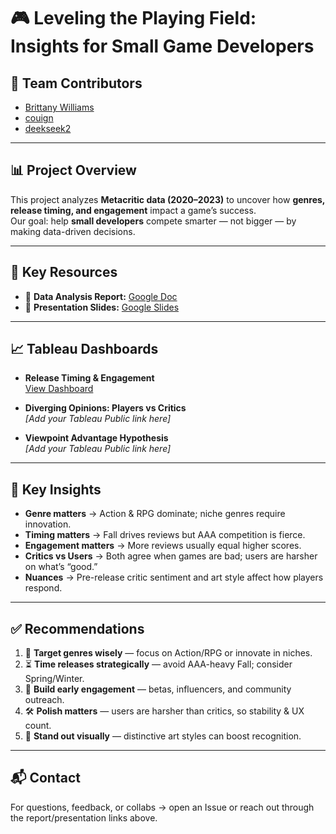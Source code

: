 # 🎮 Leveling the Playing Field: Insights for Small Game Developers  

## 👥 Team Contributors  
- [Brittany Williams](https://github.com/BrittMWills)  
- [couign](https://github.com/couign)  
- [deekseek2](https://github.com/deekseek2)  

---

## 📊 Project Overview  
This project analyzes **Metacritic data (2020–2023)** to uncover how **genres, release timing, and engagement** impact a game’s success.  
Our goal: help **small developers** compete smarter — not bigger — by making data-driven decisions.  

---

## 🔗 Key Resources  

- 📑 **Data Analysis Report:** [Google Doc](https://docs.google.com/document/d/1EA1DI7DB3s7uhRAVsTbfzYydzXapT7kS/edit)  
- 🎤 **Presentation Slides:** [Google Slides](https://docs.google.com/presentation/d/1P2xPf5Op68zOYUIGWB4ZEhh3vk2hvZcT/edit?slide=id.p5#slide=id.p5)  

---

## 📈 Tableau Dashboards  

- **Release Timing & Engagement**  
  [View Dashboard](https://public.tableau.com/app/profile/brittany.williams2558/viz/PlayerOneInsights_twbFINAL/Story1)  

- **Diverging Opinions: Players vs Critics**  
  *[Add your Tableau Public link here]*  

- **Viewpoint Advantage Hypothesis**  
  *[Add your Tableau Public link here]*  

---

## 🧠 Key Insights  

- **Genre matters** → Action & RPG dominate; niche genres require innovation.  
- **Timing matters** → Fall drives reviews but AAA competition is fierce.  
- **Engagement matters** → More reviews usually equal higher scores.  
- **Critics vs Users** → Both agree when games are bad; users are harsher on what’s “good.”  
- **Nuances** → Pre-release critic sentiment and art style affect how players respond.  

---

## ✅ Recommendations  

1. 🎯 **Target genres wisely** — focus on Action/RPG or innovate in niches.  
2. ⏳ **Time releases strategically** — avoid AAA-heavy Fall; consider Spring/Winter.  
3. 🚀 **Build early engagement** — betas, influencers, and community outreach.  
4. 🛠 **Polish matters** — users are harsher than critics, so stability & UX count.  
5. 🎨 **Stand out visually** — distinctive art styles can boost recognition.  

---

## 📬 Contact  
For questions, feedback, or collabs → open an Issue or reach out through the report/presentation links above.  
